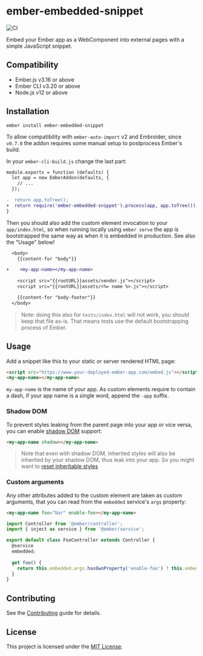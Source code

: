 ember-embedded-snippet
==============================================================================

![CI](https://github.com/kaliber5/ember-embedded-snippet/workflows/CI/badge.svg)

Embed your Ember app as a WebComponent into external pages with a simple JavaScript snippet.


Compatibility
------------------------------------------------------------------------------

* Ember.js v3.16 or above
* Ember CLI v3.20 or above
* Node.js v12 or above


Installation
------------------------------------------------------------------------------

```
ember install ember-embedded-snippet
```

To allow compatibility with `ember-auto-import` v2 and Embroider, since `v0.7.0` the addon requires some manual 
setup to postprocess Ember's build.

In your `ember-cli-build.js` change the last part:

```diff
module.exports = function (defaults) {
  let app = new EmberAddon(defaults, {
    // ...
  });

-  return app.toTree();
+  return require('ember-embedded-snippet').process(app, app.toTree());
}
```

Then you should also add the custom element invocation to your `app/index.html`, so when running locally using `ember serve`
the app is bootstrapped the same way as when it is embedded in production. See also the "Usage" below!

```diff
  <body>
    {{content-for "body"}}

+    <my-app-name></my-app-name>
    
    <script src="{{rootURL}}assets/vendor.js"></script>
    <script src="{{rootURL}}assets/<%= name %>.js"></script>

    {{content-for "body-footer"}}
  </body>
```

> Note: doing this also for `tests/index.html` will not work, you should keep that file as-is. That means tests use the default
> bootstrapping process of Ember.

Usage
------------------------------------------------------------------------------

Add a snippet like this to your static or server rendered HTML page:

```html
<script src="https://www.your-deployed-ember-app.com/embed.js"></script>
<my-app-name></my-app-name>
```

`my-app-name` is the name of your app. As custom elements require to contain a dash, if your app name is a single word, append the `-app` suffix.

### Shadow DOM

To prevent styles leaking from the parent page into your app or vice versa, you can enable [shadow DOM](https://developer.mozilla.org/en-US/docs/Web/Web_Components/Using_shadow_DOM) support:

```html
<my-app-name shadow></my-app-name>
```

> Note that even with shadow DOM, inherited styles will also be inherited by your shadow DOM, thus leak into your app. 
> So you might want to [reset inheritable styles](https://developers.google.com/web/fundamentals/web-components/shadowdom#reset)

### Custom arguments

Any other attributes added to the custom element are taken as custom arguments, that you can read from the `embedded` service's `args` property:

```html
<my-app-name foo="bar" enable-foo></my-app-name>
```

```js
import Controller from '@ember/controller';
import { inject as service } from '@ember/service';

export default class FooController extends Controller {
  @service
  embedded;
  
  get foo() {
    return this.embedded.args.hasOwnProperty('enable-foo') ? this.embedded.args.foo : null;
  }
}
```


Contributing
------------------------------------------------------------------------------

See the [Contributing](CONTRIBUTING.md) guide for details.


License
------------------------------------------------------------------------------

This project is licensed under the [MIT License](LICENSE.md).
